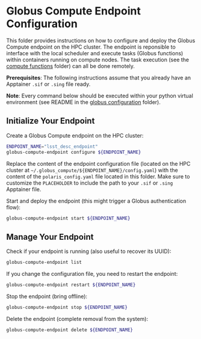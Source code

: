 # Globus Compute Endpoint Configuration

This folder provides instructions on how to configure and deploy the Globus Compute endpoint on the HPC cluster. The endpoint is reponsible to interface with the local scheduler and execute tasks (Globus functions) within containers running on compute nodes. The task execution (see the [compute functions](../compute_functions/) folder) can all be done remotely. 

**Prerequisites**: The following instructions assume that you already have an Apptainer `.sif` or `.sing` file ready.

**Note**: Every command below should be executed within your python virtual environment (see README in the [globus configuration](../) folder).

## Initialize Your Endpoint

Create a Globus Compute endpoint on the HPC cluster:
```bash
ENDPOINT_NAME="lsst_desc_endpoint"
globus-compute-endpoint configure ${ENDPOINT_NAME}
```

Replace the content of the endpoint configuration file (located on the HPC cluster at `~/.globus_compute/${ENDPOINT_NAME}/config.yaml`) with the content of the `polaris_config.yaml` file located in this folder. Make sure to customize the `PLACEHOLDER` to include the path to your `.sif` or `.sing` Apptainer file.

Start and deploy the endpoint (this might trigger a Globus authentication flow):
```bash
globus-compute-endpoint start ${ENDPOINT_NAME}
```

## Manage Your Endpoint

Check if your endpoint is running (also useful to recover its UUID):
```bash
globus-compute-endpoint list
```

If you change the configuration file, you need to restart the endpoint:
```bash
globus-compute-endpoint restart ${ENDPOINT_NAME}
```

Stop the endpoint (bring offline):
```bash
globus-compute-endpoint stop ${ENDPOINT_NAME}
```

Delete the endpoint (complete removal from the system):
```bash
globus-compute-endpoint delete ${ENDPOINT_NAME}
```